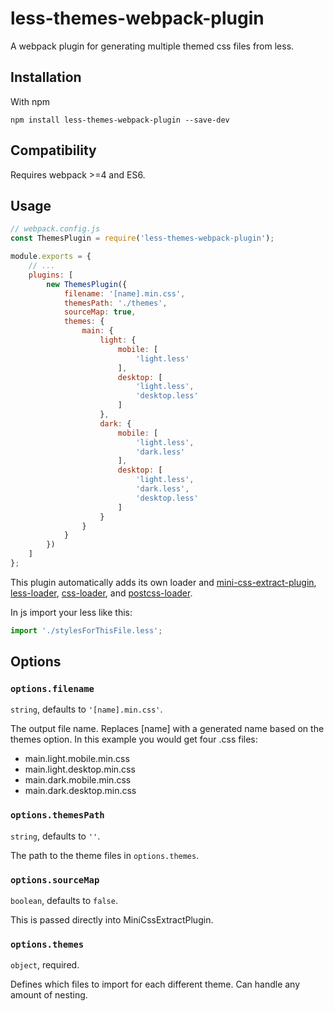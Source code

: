 # less-themes-webpack-plugin

A webpack plugin for generating multiple themed css files from less.

## Installation

With npm
```
npm install less-themes-webpack-plugin --save-dev
```

## Compatibility

Requires webpack >=4 and ES6.

## Usage

```javascript
// webpack.config.js
const ThemesPlugin = require('less-themes-webpack-plugin');

module.exports = {
    // ...
    plugins: [
		new ThemesPlugin({
			filename: '[name].min.css',
			themesPath: './themes',
			sourceMap: true,
			themes: {
				main: {
					light: {
						mobile: [
							'light.less'
						],
						desktop: [
							'light.less',
							'desktop.less'
						]
					},
					dark: {
						mobile: [
							'light.less',
							'dark.less'
						],
						desktop: [
							'light.less',
							'dark.less',
							'desktop.less'
						]
					}
				}
			}
		})
    ]
};
```

This plugin automatically adds its own loader and  [mini-css-extract-plugin](https://github.com/webpack-contrib/mini-css-extract-plugin), [less-loader](https://github.com/webpack-contrib/less-loader), [css-loader](https://github.com/webpack-contrib/css-loader), and [postcss-loader](https://github.com/postcss/postcss-loader).

In js import your less like this:
```javascript
import './stylesForThisFile.less';
```

## Options

### `options.filename`

`string`, defaults to `'[name].min.css'`.

The output file name. Replaces [name] with a generated name based on the themes option. In this example you would get four .css files:
 - main.light.mobile.min.css
 - main.light.desktop.min.css
 - main.dark.mobile.min.css
 - main.dark.desktop.min.css

### `options.themesPath`

`string`, defaults to `''`.

The path to the theme files in `options.themes`.

### `options.sourceMap`

`boolean`, defaults to `false`.

This is passed directly into MiniCssExtractPlugin.

### `options.themes`

`object`, required.

Defines which files to import for each different theme. Can handle any amount of nesting.

